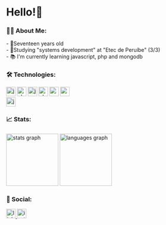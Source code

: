 <h1 align="left">Hello!👋</h1>

###

<h3 align="left">👨‍💻  About Me:</h3>

<p align="left">
  - 👦Seventeen years old<br>
  - 🏫Studying "systems development" at "Etec de Peruíbe" (3/3)<br>
  - 📚 I'm currently learning javascript, php and mongodb
</p>

###

<h3 align="left">🛠 Technologies:</h3>

<div align="left">
  <img src="https://img.shields.io/badge/HTML5-E34F26?style=for-the-badge&logo=html5&logoColor=white" height="25" alt="javascript logo"  />
  <img src="https://img.shields.io/badge/CSS3-1572B6?style=for-the-badge&logo=css3&logoColor=white" height="25" alt="php logo"  />
  <img src="https://img.shields.io/badge/JavaScript-323330?style=for-the-badge&logo=javascript&logoColor=F7DF1E" height="25" alt="javascript logo"  />
  <img src="https://img.shields.io/badge/PHP-777BB4?style=for-the-badge&logo=php&logoColor=white" height="25" alt="php logo"  />
  <img src="https://img.shields.io/badge/MySQL-00000F?style=for-the-badge&logo=mysql&logoColor=white" height="25" alt="mysql logo"  />
  <img src="https://img.shields.io/badge/MongoDB-4EA94B?style=for-the-badge&logo=mongodb&logoColor=white" height="25" alt="mongodb logo"/>       
</div>
<img src="https://img.shields.io/badge/React-20232A?style=for-the-badge&logo=react&logoColor=61DAFB" height="25" alt="javascript logo"  />

###

<h3 align="left">📈 Stats:</h3>

###

<div align="left">
  <img src="https://github-readme-stats.vercel.app/api?username=Apolloyy&hide_title=true&hide_rank=true&show_icons=true&include_all_commits=false&count_private=true&disable_animations=false&theme=dark&locale=en&hide_border=true&order=1" height="140" alt="stats graph"  />
  <img src="https://github-readme-stats.vercel.app/api/top-langs?username=Apolloyy&locale=en&hide_title=false&layout=compact&card_width=330&langs_count=12&theme=dark&hide_border=true&order=2" height="140" alt="languages graph"  />
</div>

###

<h3 align="left">💬 Social:</h3>

<div align="left">
  <a href="#">
    <img src="https://img.shields.io/badge/LinkedIn-0077B5?style=for-the-badge&logo=linkedin&logoColor=white" height="25" alt="linkedin logo"/>
  </a>
  <a href="https://instagram.com/lucas_vlrn">
    <img src="https://img.shields.io/badge/Instagram-E4405F?style=for-the-badge&logo=instagram&logoColor=white" height="25" alt="instagram logo"/>
  </a>
</div>
